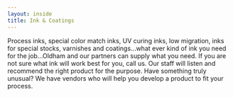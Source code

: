 ```yaml
---
layout: inside
title: Ink & Coatings
---
```

Process inks, special color match inks, UV curing inks, low migration, inks for special stocks, varnishes and coatings...what ever kind of ink you need for the job...Oldham and our partners can supply what you need. If you are not sure what ink will work best for you, call us. Our staff will listen and recommend the right product for the purpose. Have something truly unusual? We have vendors who will help you develop a product to fit your process.
